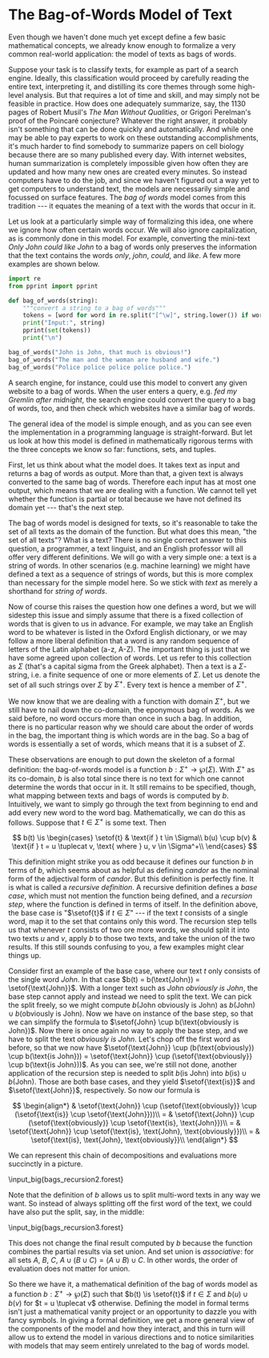 # The Bag-of-Words Model of Text

Even though we haven't done much yet except define a few basic mathematical concepts, we already know enough to formalize a very common real-world application: the model of texts as bags of words.

Suppose your task is to classify texts, for example as part of a search engine.
Ideally, this classification would proceed by carefully reading the entire text, interpreting it, and distilling its core themes through some high-level analysis.
But that requires a lot of time and skill, and may simply not be feasible in practice.
How does one adequately summarize, say, the 1130 pages of Robert Musil's *The Man Without Qualities*, or Grigori Perelman's proof of the Poincaré conjecture?
Whatever the right answer, it probably isn't something that can be done quickly and automatically.
And while one may be able to pay experts to work on these outstanding accomplishments, it's much harder to find somebody to summarize papers on cell biology because there are so many published every day.
With internet websites, human summarization is completely impossible given how often they are updated and how many new ones are created every minutes.
So instead computers have to do the job, and since we haven't figured out a way yet to get computers to understand text, the models are necessarily simple and focussed on surface features.
The *bag of words* model comes from this tradition --- it equates the meaning of a text with the words that occur in it.

Let us look at a particularly simple way of formalizing this idea, one where we ignore how often certain words occur.
We will also ignore capitalization, as is commonly done in this model. 
For example, converting the mini-text *Only John could like John* to a bag of words only preserves the information that the text contains the words *only*, *john*, *could*, and *like*.
A few more examples are shown below.

```python
import re
from pprint import pprint

def bag_of_words(string):
    """convert a string to a bag of words"""
    tokens = [word for word in re.split("[^\w]", string.lower()) if word]
    print("Input:", string)
    pprint(set(tokens))
    print("\n")

bag_of_words("John is John, that much is obvious!")
bag_of_words("The man and the woman are husband and wife.")
bag_of_words("Police police police police police.")
```

A search engine, for instance, could use this model to convert any given website to a bag of words.
When the user enters a query, e.g. *fed my Gremlin after midnight*, the search engine could convert the query to a bag of words, too, and then check which websites have a similar bag of words.

The general idea of the model is simple enough, and as you can see even the implementation in a programming language is straight-forward.
But let us look at how this model is defined in mathematically rigorous terms with the three concepts we know so far: functions, sets, and tuples.

First, let us think about what the model does.
It takes text as input and returns a bag of words as output.
More than that, a given text is always converted to the same bag of words.
Therefore each input has at most one output, which means that we are dealing with a function.
We cannot tell yet whether the function is partial or total because we have not defined its domain yet --- that's the next step.

The bag of words model is designed for texts, so it's reasonable to take the set of all texts as the domain of the function.
But what does this mean, "the set of all texts"?
What is a text?
There is no single correct answer to this question, a programmer, a text linguist, and an English professor will all offer very different definitions.
We will go with a very simple one: a text is a string of words.
In other scenarios (e.g. machine learning) we might have defined a text as a sequence of strings of words, but this is more complex than necessary for the simple model here.
So we stick with *text* as merely a shorthand for *string of words*.

Now of course this raises the question how one defines a word, but we will sidestep this issue and simply assume that there is a fixed collection of words that is given to us in advance.
For example, we may take an English word to be whatever is listed in the Oxford English dictionary, or we may follow a more liberal definition that a word is any random sequence of letters of the Latin alphabet (a-z, A-Z).
The important thing is just that we have some agreed upon collection of words.
Let us refer to this collection as $\Sigma$ (that's a capital sigma from the Greek alphabet).
Then a text is a $\Sigma$-string, i.e. a finite sequence of one or more elements of $\Sigma$.
Let us denote the set of all such strings over $\Sigma$ by $\Sigma^+$.
Every text is hence a member of $\Sigma^+$.

We now know that we are dealing with a function with domain $\Sigma^+$, but we still have to nail down the co-domain, the eponymous bag of words.
As we said before, no word occurs more than once in such a bag.
In addition, there is no particular reason why we should care about the order of words in the bag, the important thing is which words are in the bag.
So a bag of words is essentially a set of words, which means that it is a subset of $\Sigma$.

These observations are enough to put down the skeleton of a formal definition: the bag-of-words model is a function $b: \Sigma^+ \rightarrow \wp(\Sigma)$.
With $\Sigma^+$ as its co-domain, $b$ is also total since there is no text for which one cannot determine the words that occur in it.
It still remains to be specified, though, what mapping between texts and bags of words is computed by $b$.
Intuitively, we want to simply go through the text from beginning to end and add every new word to the word bag.
Mathematically, we can do this as follows.
Suppose that $t \in \Sigma^+$ is some text.
Then

$$
b(t)
\is
\begin{cases}
    \setof{t} & \text{if } t \in \Sigma\\
    b(u) \cup b(v) & \text{if } t = u \tuplecat v, \text{ where } u, v \in \Sigma^+\\
\end{cases}
$$

This definition might strike you as odd because it defines our function $b$ in terms of $b$, which seems about as helpful as defining *candor* as the nominal form of the adjectival form of *candor*.
But this definition is perfectly fine.
It is what is called a *recursive definition*.
A recursive definition defines a *base case*, which must not mention the function being defined, and a *recursion step*, where the function is defined in terms of itself.
In the definition above, the base case is "$\setof{t}$ if $t \in \Sigma$" --- if the text $t$ consists of a single word, map it to the set that contains only this word.
The recursion step tells us that whenever $t$ consists of two ore more words, we should split it into two texts $u$ and $v$, apply $b$ to those two texts, and take the union of the two results.
If this still sounds confusing to you, a few examples might clear things up.

Consider first an example of the base case, where our text $t$ only consists of the single word *John*.
In that case $b(t) = b(\text{John}) = \setof{\text{John}}$.
With a longer text such as *John obviously is John*, the base step cannot apply and instead we need to split the text.
We can pick the split freely, so we might compute $b(\text{John obviously is John})$ as $b(\text{John}) \cup b(\text{obviously is John})$.
Now we have on instance of the base step, so that we can simplify the formula to $\setof{John} \cup b(\text{obviously is John})$.
Now there is once again no way to apply the base step, and we have to split the text *obviously is John*.
Let's chop off the first word as before, so that we now have $\setof{\text{John}} \cup (b(\text{obviously}) \cup b(\text{is John})) = \setof{\text{John}} \cup (\setof{\text{obviously}} \cup b(\text{is John}))$.
As you can see, we're still not done, another application of the recursion step is needed to split $b(\text{is John})$ into $b(\text{is}) \cup b(\text{John})$.
Those are both base cases, and they yield $\setof{\text{is}}$ and $\setof{\text{John}}$, respectively.
So now our formula is

$$
\begin{align*}
  & \setof{\text{John}} \cup (\setof{\text{obviously}} \cup (\setof{\text{is}} \cup \setof{\text{John}}))\\
= & \setof{\text{John}} \cup (\setof{\text{obviously}} \cup \setof{\text{is}, \text{John}})\\
= & \setof{\text{John}} \cup \setof{\text{is}, \text{John}, \text{obviously}})\\
= & \setof{\text{is}, \text{John}, \text{obviously}}\\
\end{align*}
$$

We can represent this chain of decompositions and evaluations more succinctly in a picture.

\input_big{bags_recursion2.forest}

Note that the definition of $b$ allows us to split multi-word texts in any way we want.
So instead of always splitting off the first word of the text, we could have also put the split, say, in the middle:

\input_big{bags_recursion3.forest}

This does not change the final result computed by $b$ because the function combines the partial results via set union.
And set union is *associative*: for all sets $A$, $B$, $C$, $A \cup (B \cup C) = (A \cup B) \cup C$.
In other words, the order of evaluation does not matter for union.

So there we have it, a mathematical definition of the bag of words model as a function $b: \Sigma^+ \rightarrow \wp(\Sigma)$ such that $b(t) \is \setof{t}$ if $t \in \Sigma$ and $b(u) \cup b(v)$ for $t = u \tuplecat v$ otherwise.
Defining the model in formal terms isn't just a mathematical vanity project or an opportunity to dazzle you with fancy symbols.
In giving a formal definition, we get a more general view of the components of the model and how they interact, and this in turn will allow us to extend the model in various directions and to notice similarities with models that may seem entirely unrelated to the bag of words model.
